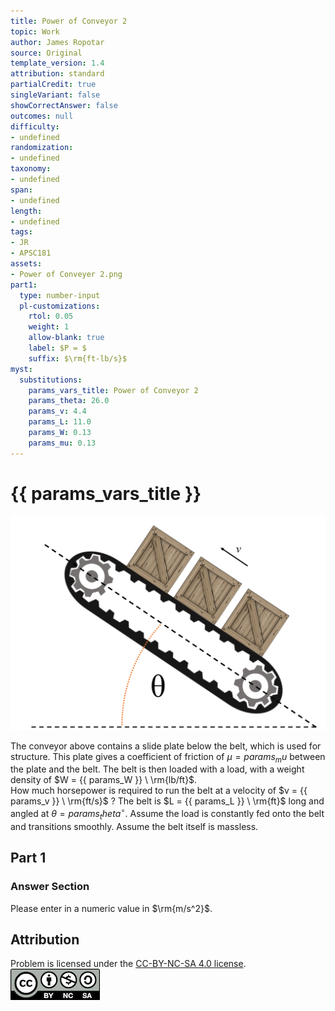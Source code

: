 ```yaml
---
title: Power of Conveyor 2
topic: Work
author: James Ropotar
source: Original
template_version: 1.4
attribution: standard
partialCredit: true
singleVariant: false
showCorrectAnswer: false
outcomes: null
difficulty:
- undefined
randomization:
- undefined
taxonomy:
- undefined
span:
- undefined
length:
- undefined
tags:
- JR
- APSC181
assets:
- Power of Conveyer 2.png
part1:
  type: number-input
  pl-customizations:
    rtol: 0.05
    weight: 1
    allow-blank: true
    label: $P = $
    suffix: $\rm{ft-lb/s}$
myst:
  substitutions:
    params_vars_title: Power of Conveyor 2
    params_theta: 26.0
    params_v: 4.4
    params_L: 11.0
    params_W: 0.13
    params_mu: 0.13
---
```

# {{ params_vars_title }}
<img src="Power of Conveyer 2.png" width=600>

The conveyor above contains a slide plate below the belt, which is used for structure.
This plate gives a coefficient of friction of $\mu = {{ params_mu }}$ between the plate and the belt.
The belt is then loaded with a load, with a weight density of $W = {{ params_W }} \ \rm{lb/ft}$.\
How much horsepower is required to run the belt at a velocity of $v = {{ params_v }} \ \rm{ft/s}$ ?
The belt is $L = {{ params_L }} \ \rm{ft}$ long and angled at $\theta = {{ params_theta }}^{\circ}$.
Assume the load is constantly fed onto the belt and transitions smoothly.
Assume the belt itself is massless.

## Part 1

### Answer Section

Please enter in a numeric value in $\rm{m/s^2}$.

## Attribution

Problem is licensed under the [CC-BY-NC-SA 4.0 license](https://creativecommons.org/licenses/by-nc-sa/4.0/).<br> ![The Creative Commons 4.0 license requiring attribution-BY, non-commercial-NC, and share-alike-SA license.](https://raw.githubusercontent.com/firasm/bits/master/by-nc-sa.png)